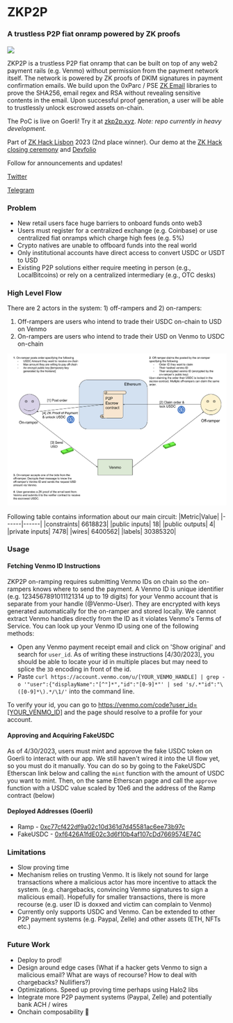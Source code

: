 # ZKP2P

### A trustless P2P fiat onramp powered by ZK proofs

<img width="1000" align="center" src="https://user-images.githubusercontent.com/6797244/229355494-3f9fd4aa-76a2-4219-b294-88e356e43345.jpeg"/>

ZKP2P is a trustless P2P fiat onramp that can be built on top of any web2 payment rails (e.g. Venmo) without permission from the payment network itself. The network is powered by ZK proofs of DKIM signatures in payment confirmation emails. We build upon the 0xParc / PSE [ZK Email](https://github.com/zkemail/zk-email-verify/) libraries to prove the SHA256, email regex and RSA without revealing sensitive contents in the email. Upon successful proof generation, a user will be able to trustlessly unlock escrowed assets on-chain.

The PoC is live on Goerli! Try it at [zkp2p.xyz](https://zkp2p.xyz/). _Note: repo currently in heavy development._

Part of [ZK Hack Lisbon](https://www.zklisbon.com/) 2023 (2nd place winner). Our demo at the [ZK Hack closing ceremony](https://www.youtube.com/watch?v=GjxNsZ-Gg-Q) and [Devfolio](https://devfolio.co/projects/zkpp-23ef)

Follow for announcements and updates!

[Twitter](https://twitter.com/zkp2p)

[Telegram](https://t.me/+XDj9FNnW-xs5ODNl)

### Problem

- New retail users face huge barriers to onboard funds onto web3
- Users must register for a centralized exchange (e.g. Coinbase) or use centralized fiat onramps which charge high fees (e.g. 5%)
- Crypto natives are unable to offboard funds into the real world
- Only institutional accounts have direct access to convert USDC or USDT to USD
- Existing P2P solutions either require meeting in person (e.g., LocalBitcoins) or rely on a centralized intermediary (e.g., OTC desks)

### High Level Flow

There are 2 actors in the system: 1) off-rampers and 2) on-rampers:

1. Off-rampers are users who intend to trade their USDC on-chain to USD on Venmo
2. On-rampers are users who intend to trade their USD on Venmo to USDC on-chain

<img src="./images/P2P_Venmo_Onramp_v1.png">

Following table contains information about our main circuit:
|Metric|Value|
|------|------|
|constraints| 6618823|
|public inputs| 18|
|public outputs| 4|
|private inputs| 7478|
|wires| 6400562|
|labels| 30385320|

### Usage

#### Fetching Venmo ID Instructions

ZKP2P on-ramping requires submitting Venmo IDs on chain so the on-rampers knows where to send the payment. A Venmo ID is unique identifier (e.g. 1234567891011121314 up to 19 digits) for your Venmo account that is separate from your handle (@Venmo-User). They are encrypted with keys generated automatically for the on-ramper and stored locally. We cannot extract Venmo handles directly from the ID as it violates Venmo's Terms of Service. You can look up your Venmo ID using one of the following methods:

- Open any Venmo payment receipt email and click on 'Show original' and search for `user_id`. As of writing these instructions [4/30/2023], you should be able to locate your id in multiple places but may need to splice the `3D` encoding in front of the id.
- Paste `curl https://account.venmo.com/u/[YOUR_VENMO_HANDLE] | grep -o '"user":{"displayName":"[^"]*","id":"[0-9]*"' | sed 's/.*"id":"\([0-9]*\).*/\1/'` into the command line.

To verify your id, you can go to https://venmo.com/code?user_id=[YOUR_VENMO_ID] and the page should resolve to a profile for your account.

#### Approving and Acquiring FakeUSDC

As of 4/30/2023, users must mint and approve the fake USDC token on Goerli to interact with our app. We still haven't wired it into the UI flow yet, so you must do it manually. You can do so by going to the FakeUSDC Etherscan link below and calling the `mint` function with the amount of USDC you want to mint. Then, on the same Etherscan page and call the `approve` function with a USDC value scaled by 10e6 and the address of the Ramp contract (below)

#### Deployed Addresses (Goerli)

- Ramp - [0xc77cf422df9a02c10d361d7d45581ac6ee73b97c](https://goerli.etherscan.io/address/0xc77cf422df9a02c10d361d7d45581ac6ee73b97c)
- FakeUSDC - [0xf6426A1fdE02c3d6f10b4af107cDd7669574E74C](https://goerli.etherscan.io/address/0xf6426A1fdE02c3d6f10b4af107cDd7669574E74C)

### Limitations

- Slow proving time
- Mechanism relies on trusting Venmo. It is likely not sound for large transactions where a malicious actor has more incentive to attack the system. (e.g. chargebacks, convincing Venmo signatures to sign a malicious email). Hopefully for smaller transactions, there is more recourse (e.g. user ID is doxxed and victim can complain to Venmo)
- Currently only supports USDC and Venmo. Can be extended to other P2P payment systems (e.g. Paypal, Zelle) and other assets (ETH, NFTs etc.)

### Future Work

- Deploy to prod!
- Design around edge cases (What if a hacker gets Venmo to sign a malicious email? What are ways of recourse? How to deal with chargebacks? Nullifiers?)
- Optimizations. Speed up proving time perhaps using Halo2 libs
- Integrate more P2P payment systems (Paypal, Zelle) and potentially bank ACH / wires
- Onchain composability 👀
